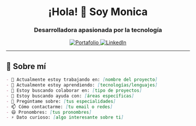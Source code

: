 <!-- Este código debe ir en tu archivo README.md -->
<!-- GitHub soporta HTML limitado y emojis en sus READMEs -->

<h1 align="center">¡Hola! 👋 Soy Monica</h1>

<h3 align="center">Desarrolladora apasionada por la tecnología</h3>

<p align="center">
  <a href="https://github.com/monicay1ls?tab=repositories">
    <img src="https://img.shields.io/badge/Portafolio-Visita_mis_proyectos-blue?style=for-the-badge&logo=github" alt="Portafolio">
  </a>
  <a href="https://www.linkedin.com/in/tu-perfil">
    <img src="https://img.shields.io/badge/LinkedIn-Conectemos-blue?style=for-the-badge&logo=linkedin" alt="LinkedIn">
  </a>
</p>

---

## 🚀 Sobre mí

```markdown
- 🔭 Actualmente estoy trabajando en: [nombre del proyecto]
- 🌱 Actualmente estoy aprendiendo: [tecnologías/lenguajes]
- 👯 Estoy buscando colaborar en: [tipo de proyectos]
- 🤔 Estoy buscando ayuda con: [áreas específicas]
- 💬 Pregúntame sobre: [tus especialidades]
- 📫 Cómo contactarme: [tu email o redes]
- 😄 Pronombres: [tus pronombres]
- ⚡ Dato curioso: [algo interesante sobre ti]
